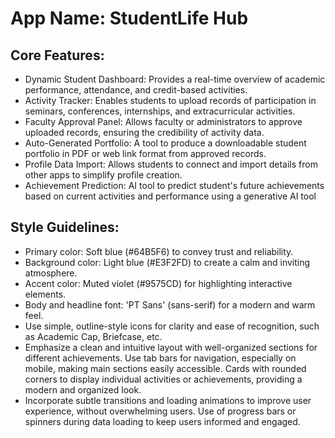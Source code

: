 # **App Name**: StudentLife Hub

## Core Features:

- Dynamic Student Dashboard: Provides a real-time overview of academic performance, attendance, and credit-based activities.
- Activity Tracker: Enables students to upload records of participation in seminars, conferences, internships, and extracurricular activities.
- Faculty Approval Panel: Allows faculty or administrators to approve uploaded records, ensuring the credibility of activity data.
- Auto-Generated Portfolio: A tool to produce a downloadable student portfolio in PDF or web link format from approved records.
- Profile Data Import: Allows students to connect and import details from other apps to simplify profile creation.
- Achievement Prediction: AI tool to predict student's future achievements based on current activities and performance using a generative AI tool

## Style Guidelines:

- Primary color: Soft blue (#64B5F6) to convey trust and reliability.
- Background color: Light blue (#E3F2FD) to create a calm and inviting atmosphere.
- Accent color: Muted violet (#9575CD) for highlighting interactive elements.
- Body and headline font: 'PT Sans' (sans-serif) for a modern and warm feel.
- Use simple, outline-style icons for clarity and ease of recognition, such as Academic Cap, Briefcase, etc.
- Emphasize a clean and intuitive layout with well-organized sections for different achievements. Use tab bars for navigation, especially on mobile, making main sections easily accessible. Cards with rounded corners to display individual activities or achievements, providing a modern and organized look.
- Incorporate subtle transitions and loading animations to improve user experience, without overwhelming users. Use of progress bars or spinners during data loading to keep users informed and engaged.